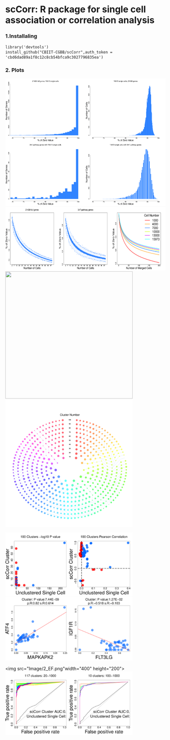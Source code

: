 scCorr: R package for single cell association or correlation analysis
=====================================================================

### 1.Installaling

    library('devtools')
    install_github("CBIIT-CGBB/scCorr",auth_token = 'cbd6dad89a1f8c12c8cb54bfca9c3027796835ea')

### 2. Plots
<img src="Image/1_ABCD.png" width="600" height="400">  

<img src="Image/1_EFG.png" width="600" height="200">

<img src="Image/1_HIJK.png" width="400" height="400">

<img src="Image/1_l.png" width="400" height="400">

<img src="Image/2_AB.png" width="400" height="200"><img src="Image/2_CD.png" width="400" height="200">

<img src="Image/2_EF.png"width="400" height="200"><img src="Image/2_GH.png" width="400" height="200">
